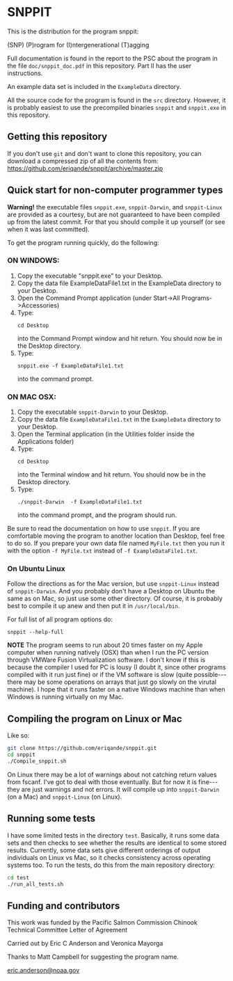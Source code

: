 # SNPPIT

This is the distribution for the program snppit:

(SNP) (P)rogram for (I)ntergenerational (T)agging

Full documentation is found in the report to the PSC about 
the program in the file `doc/snppit_doc.pdf` in this 
repository.  Part II has the user instructions.


An example data set is included in the `ExampleData` directory.

All the source code for the program is found in the `src`
directory.  However, it is probably easiest to use the 
precompiled binaries `snppit` and `snppit.exe` in this 
repository.

## Getting this repository
If you don't use `git` and don't want to clone this repository, you can 
download a compressed zip of all the contents from:
https://github.com/eriqande/snppit/archive/master.zip


## Quick start for non-computer programmer types

**Warning!** the executable files `snppit.exe`, `snppit-Darwin`, and `snppit-Linux` are provided
as a courtesy, but are not guaranteed to have been compiled up from the latest commit.  For that
you should compile it up yourself (or see when it was last committed).

To get the program running quickly, do the following:

### ON WINDOWS:

1. Copy the executable "snppit.exe" to your Desktop.  
2. Copy the data file ExampleDataFile1.txt in the ExampleData
   directory to your Desktop.
3. Open the Command Prompt application (under Start->All Programs->Accessories)
4. Type:
    ```
    cd Desktop
    ```
    into the Command Prompt window and hit return.  You should now
    be in the Desktop directory.
5. Type:
    ```
    snppit.exe -f ExampleDataFile1.txt 
    ```
    into the command prompt.




### ON MAC OSX:

1. Copy the executable  `snppit-Darwin` to your Desktop.  
2. Copy the data file `ExampleDataFile1.txt` in the `ExampleData`
   directory to your Desktop.
3. Open the Terminal application (in the Utilities folder
   inside the Applications folder)
4. Type: 
    ```
    cd Desktop
    ```
   into the Terminal window and hit return.  You should now
   be in the Desktop directory.
5. Type:
    ```
    ./snppit-Darwin  -f ExampleDataFile1.txt 
    ```
    into the command prompt, and the program should run.  
    

Be sure to read the documentation 
on how to use `snppit`.  If you are comfortable moving the program
to another location than Desktop, feel free to do so.  If you prepare
your own data file named `MyFile.txt`  then you run it with the option
`-f MyFile.txt`     instead of `-f ExampleDataFile1.txt`.


### On Ubuntu Linux
Follow the directions as for the Mac version, but use `snppit-Linux` instead
of `snppit-Darwin`.  And you probably don't have a Desktop on Ubuntu the same as
on Mac, so just use some other directory.  Of course, it is probably best to
compile it up anew and then put it in `/usr/local/bin`.


For  full list of all program options do:
```
snppit --help-full
```

**NOTE** The program seems to run about 20 times faster on my 
Apple computer when running natively (OSX) than when I run the 
PC version through VMWare Fusion Virtualization software.
I don't know if this is because the compiler I used for PC
is lousy (I doubt it, since other programs compiled with it
run just fine) or if the VM software is slow (quite possible---
there may be some operations on arrays that just go slowly
on the virutal machine).  I hope that it runs faster on a 
native Windows machine than when Windows is running virtually
on my Mac.

## Compiling the program on Linux or Mac
Like so:
```sh
git clone https://github.com/eriqande/snppit.git
cd snppit
./Compile_snppit.sh
```
On Linux there may be a lot of warnings about not catching return values from fscanf.  I've got to deal with
those eventually.  But for now it is fine---they are just warnings and not errors.  It will compile up into
`snppit-Darwin` (on a Mac) and `snppit-Linux` (on Linux).


## Running some tests

I have some limited tests in the directory `test`.  Basically, it runs some data sets and then checks to see
whether the results are identical to some stored results.  Currently, some data sets give different orderings of output
individuals on Linux vs Mac, so it checks consistency across operating systems too.  To run the tests, do this from
the main repository directory:

```sh
cd test
./run_all_tests.sh
```


## Funding and contributors
This work was funded by the Pacific Salmon Commission
Chinook Technical Committee Letter of Agreement

Carried out by Eric C Anderson and Veronica Mayorga

Thanks to Matt Campbell for suggesting the program name.

eric.anderson@noaa.gov


